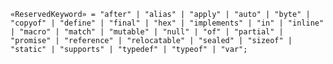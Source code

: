 <!-- This file is generated automatically by infrastructure scripts. Please don't edit by hand. -->

<!-- markdownlint-disable first-line-h1 -->

```{ .ebnf .slang-ebnf #ReservedKeyword }
«ReservedKeyword» = "after" | "alias" | "apply" | "auto" | "byte" | "copyof" | "define" | "final" | "hex" | "implements" | "in" | "inline" | "macro" | "match" | "mutable" | "null" | "of" | "partial" | "promise" | "reference" | "relocatable" | "sealed" | "sizeof" | "static" | "supports" | "typedef" | "typeof" | "var";
```
